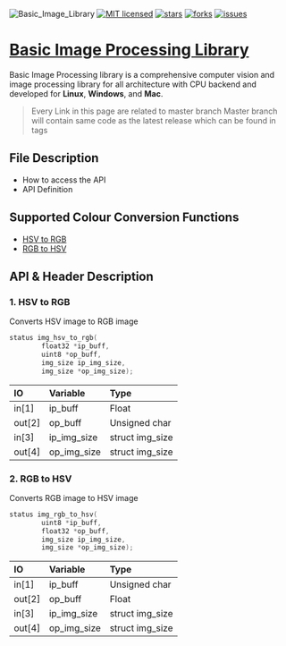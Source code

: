 ![Basic_Image_Library](https://github.com/muthu-kumaravel/basic_image_library/workflows/Basic_Image_Library/badge.svg)
[![MIT licensed](https://img.shields.io/github/license/muthu-kumaravel/basic_image_library)](https://opensource.org/licenses/MIT)
[![stars](https://img.shields.io/github/stars/muthu-kumaravel/basic_image_library)](https://github.com/muthu-kumaravel/basic_image_library/stargazers)
[![forks](https://img.shields.io/github/forks/muthu-kumaravel/basic_image_library)](https://github.com/muthu-kumaravel/basic_image_library/network/members)
[![issues](https://img.shields.io/github/issues/muthu-kumaravel/basic_image_library)](https://github.com/muthu-kumaravel/basic_image_library/issues)

# [Basic Image Processing Library](https://muthu-kumaravel.github.io/basic_image_library/)

Basic Image Processing library is a comprehensive computer vision and image processing library for all architecture with CPU backend and developed for __Linux__, __Windows__, and __Mac__.

>
> Every Link in this page are related to master branch
> Master branch will contain same code as the latest release which can be found in tags
>

## File Description 

* How to access the API
* API Definition

## Supported Colour Conversion Functions

* [HSV to RGB](https://github.com/muthu-kumaravel/basic_image_library/blob/master/main_code/includes/colour_conversion_functions/README.md#1-hsv-to-rgb)
* [RGB to HSV](https://github.com/muthu-kumaravel/basic_image_library/blob/master/main_code/includes/colour_conversion_functions/README.md#2-rgb-to-hsv)

## API & Header Description

### 1. HSV to RGB

Converts HSV image to RGB image

``` c
status img_hsv_to_rgb(
        float32 *ip_buff,
        uint8 *op_buff,
        img_size ip_img_size,
        img_size *op_img_size);
```  


| IO        | Variable          | Type            |
|:----------|:------------------|:----------------|
| in[1]     | ip_buff           | Float           |
| out[2]    | op_buff           | Unsigned char   |
| in[3]     | ip_img_size       | struct img_size |
| out[4]    | op_img_size       | struct img_size |

### 2. RGB to HSV

Converts RGB image to HSV image

``` c
status img_rgb_to_hsv(
        uint8 *ip_buff,
        float32 *op_buff,
        img_size ip_img_size,
        img_size *op_img_size);
```  


| IO        | Variable          | Type            |
|:----------|:------------------|:----------------|
| in[1]     | ip_buff           | Unsigned char   |
| out[2]    | op_buff           | Float           |
| in[3]     | ip_img_size       | struct img_size |
| out[4]    | op_img_size       | struct img_size |
